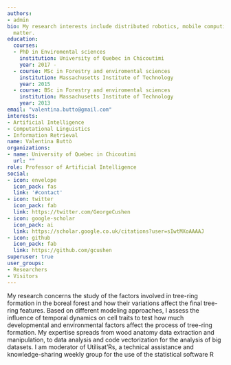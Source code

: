 ```yaml
---
authors:
- admin
bio: My research interests include distributed robotics, mobile computing and programmable
  matter.
education:
  courses:
  - PhD in Enviromental sciences 
    institution: University of Quebec in Chicoutimi 
    year: 2017 -  
  - course: MSc in Forestry and enviromental sciences
    institution: Massachusetts Institute of Technology
    year: 2015
  - course: BSc in Forestry and enviromental sciences
    institution: Massachusetts Institute of Technology
    year: 2013
email: "valentina.butto@gmail.com"
interests:
- Artificial Intelligence
- Computational Linguistics
- Information Retrieval
name: Valentina Buttò
organizations:
- name: University of Quebec in Chicoutimi
  url: ""
role: Professor of Artificial Intelligence
social:
- icon: envelope
  icon_pack: fas
  link: '#contact'
- icon: twitter
  icon_pack: fab
  link: https://twitter.com/GeorgeCushen
- icon: google-scholar
  icon_pack: ai
  link: https://scholar.google.co.uk/citations?user=sIwtMXoAAAAJ
- icon: github
  icon_pack: fab
  link: https://github.com/gcushen
superuser: true
user_groups:
- Researchers
- Visitors
---
```


My research concerns the study of the factors involved in tree-ring formation in the boreal forest and how their variations affect the final tree-ring features. Based on different modeling approaches, I assess the influence of temporal dynamics on cell traits to test how much developmental and environmental factors affect the process of tree-ring formation. My expertise spreads from wood anatomy data extraction and manipulation, to data analysis and code vectorization for the analysis of big datasets. I am moderator of Utilisat’Rs, a technical assistance and knowledge-sharing weekly group for the use of the statistical software R
